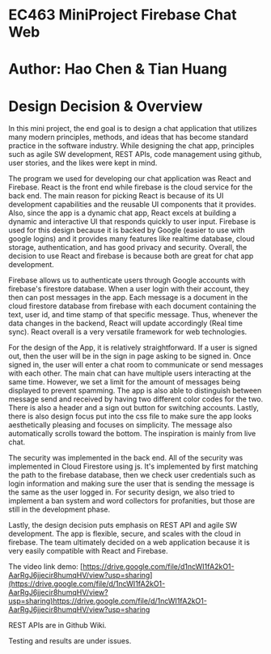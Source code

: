 # EC463 MiniProject Firebase Chat Web
# Author: Hao Chen & Tian Huang

# Design Decision & Overview 

In this mini project, the end goal is to design a chat application that utilizes many modern principles, methods, and ideas that has become standard practice in the software industry. While designing the chat app, principles such as agile SW development, REST APIs, code management using github, user stories, and the likes were kept in mind.

The program we used for developing our chat application was React and Firebase. React is the front end while firebase is the cloud service for the back end. The main reason for picking React is because of its UI development capabilities and the reusable UI components that it provides. Also, since the app is a dynamic chat app, React excels at building a dynamic and interactive UI that responds quickly to user input. Firebase is used for this design because it is backed by Google (easier to use with google logins) and it provides many features like realtime database, cloud storage, authentication, and has good privacy and security. Overall, the decision to use React and firebase is because both are great for chat app development.

Firebase allows us to authenticate users through Google accounts with firebase's firestore database. When a user login with their account, they then can post messages in the app. Each message is a document in the cloud firestore database from firebase with each document containing the text, user id, and time stamp of that specific message. Thus, whenever the data changes in the backend, React will update accordingly (Real time sync). React overall is a very versatile framework for web technologies. 

For the design of the App, it is relatively straightforward. If a user is signed out, then the user will be in the sign in page asking to be signed in. Once signed in, the user will enter a chat room to communicate or send messages with each other. The main chat can have multiple users interacting at the same time. However, we set a limit for the amount of messages being displayed to prevent spamming. The app is also able to distinguish between message send and received by having two different color codes for the two. There is also a header and a sign out button for switching accounts. Lastly, there is also design focus put into the css file to make sure the app looks aesthetically pleasing and focuses on simplicity. The message also automatically scrolls toward the bottom. The inspiration is mainly from live chat.

The security was implemented in the back end. All of the security was implemented in Cloud Firestore using js. It's implemented by first matching the path to the firebase database, then we check user credentials such as login information and making sure the user that is sending the message is the same as the user logged in. For security design, we also tried to implement a ban system and word collectors for profanities, but those are still in the development phase.

Lastly, the design decision puts emphasis on REST API and agile SW development. The app is flexible, secure, and scales with the cloud in firebase. The team ultimately decided on a web application because it is very easily compatible with React and Firebase.

The video link demo: [https://drive.google.com/file/d1ncWI1fA2kO1-AarRgJ6jjecir8humqHV/view?usp=sharing](https://drive.google.com/file/d/1ncWI1fA2kO1-AarRgJ6jjecir8humqHV/view?usp=sharing)https://drive.google.com/file/d/1ncWI1fA2kO1-AarRgJ6jjecir8humqHV/view?usp=sharing

REST APIs are in Github Wiki.

Testing and results are under issues.
